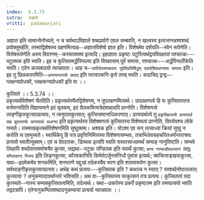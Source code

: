 ```yaml
---
index:  5.3.73
sutra:  अज्ञाते
vritti:  padamanjari
---
```


अज्ञात इति सामान्येनोच्यते, न च सर्वथाऽविज्ञाते शब्दप्रयोगे एवल सम्बवति, न खल्वस्व इत्यजानन्नश्वशब्दं प्रयोक्तुमर्हति, तस्माद्विशेषस्य ग्रहणमित्याह--अज्ञातविशेषो ज्ञात इति। विशेषमेव दर्शयति--स्वेन रूपेणेति। विसेषरूपेणेति अस्य विवरणम्--कस्यायमश्व इत्यादि। इहाज्ञातः प्रकृष्टः पटुरित्यर्थद्वयविवक्षायां पश्चात्कः---पटुतमक इति भवति। इह च कुत्सितमर्द्धपिप्पल्या इति विवक्षायाम् पूर्वं समासः, पश्चात्कः---अर्द्धपिप्पलीकेति भवति। एतेन कल्पबादयो व्याख्याताः। आह च--`कविदेस्तमबादयः पूर्वविप्रतिषिद्धम् एकदेशिप्रधानश्च समासः` इति। इह तु छिन्नकतरमिति--`अनत्यन्तगतौ क्तात्` इति परत्वात्कनि कृते तरब् भवति। कदाचिद् द्वन्द्वः--प्लक्षन्यग्रोधकौ, प्लक्षकन्यग्रोधकौ इति वा ।। 

कुत्सिते ।। 5.3.74 ।। 	
प्रकृत्यर्थविशेषणं चैतदिति। प्रकृत्यर्थस्यैतद्विशेषणम्, न तूपलक्षणमित्यर्थः। उपलक्षणत्वे हि यः कुत्सितस्तत्र वर्त्तमानादिति विज्ञायमाने इदं घृतकम्, इदं तैलकमित्यत्रेदंशब्दादपि प्राप्नोति। विशेषणत्वे त्वङ्गीकृतकुत्सात्प्रत्ययः, न त्वनुपातकुत्सात्; कुत्सिसमानाधिकरणात्। प्रत्ययार्थत्वे तु `प्रकृतिप्रत्ययौ प्रत्ययार्थं सह ब्रूतस्तयोः प्रत्ययार्थः प्रधानम्` इति प्रकृत्यर्थस्य विशेषषणत्वं कुत्सितस्य विशेष्यत्वं प्राप्नोति, विपर्ययश्च लोके गम्यते। तस्मात्प्रकृत्यर्थविशेषणमिति सुष्ठूक्तम्। अश्वक इति। योऽश्व एव सन् तत्साध्यां क्रियां सुष्ठु न करोति स एवमुच्यते। स्वार्थिकेपु हि यत्र प्रवृत्तिनिमित्तस्य विशेषणासम्भवः, तत्राभिधेयसहचरितधर्मान्तराश्रयः प्रत्ययो भवतीत्युक्तम्। एवं च देवदत्तकः, डित्थक इत्यपि भवति यस्तत्साध्यामर्थं सम्यङ् नानुतिष्टति। सम्भवे त्विहापि शब्दोपात्तमर्माश्रयैव कुत्सा, तद्यथा--पटुकः पण्डितक इति स्वार्थे कुत्सा; `प्राप्य गाण्कडीवधन्वानं विद्धि कौरवकान् स्त्रियः` इति लिङ्गकुत्सा, कौरवकानिति किमेतेऽर्जुनसंनिधौ पुमांस इत्यर्थः; क्वचित्सङ्खयाकुत्सा, यथा--इदमेकमेव शनकमिति, शनभरणे यद्दुःखं तदेकस्यैव भरण इति शतत्वरूपेण कुत्सा। सर्वथाङ्गीकृतकुत्सात्प्रत्यय। अथेह कथं प्रत्ययः---कुत्सितक इति ? कथञ्च न स्यात् ? स्वशब्देनोपात्तत्वात् कुत्सायाः ? अनुकम्पादावर्थान्तरे भविप्यति। अथ वा--कुत्सितस्य यत्कुत्सनं तत्र प्रत्ययः। कुत्सितत्वं यदा कुत्स्यते--नास्य सम्यक्कुत्सितत्वमिति, तदेत्यर्थः। यथा--प्रकर्पस्य प्रकर्पे प्रकृष्टतम इति तमप्प्रत्ययो भवति तद्वदत्रापि। एतेनानुकम्पितशब्दादनुकम्पायां प्रत्ययो व्याख्यातः ।। 

